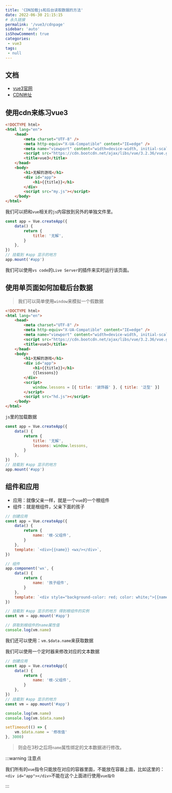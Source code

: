 ```yaml
---
title: 'CDN加载js和后台读取数据的方法'
date: 2022-06-30 21:15:15
# 永久链接
permalink: '/vue3/cdnpage'
sidebar: 'auto'
isShowComment: true
categories:
 - vue3
tags:
 - null
---
```




## 文档

-   [vue3官网](https://v3.cn.vuejs.org/guide/migration/introduction.html#%E5%BF%AB%E9%80%9F%E5%BC%80%E5%A7%8B)
-   [CDN地址](https://www.bootcdn.cn/vue/3.2.36/)



## 使用cdn来练习vue3

```html
<!DOCTYPE html>
<html lang="en">
    <head>
        <meta charset="UTF-8" />
        <meta http-equiv="X-UA-Compatible" content="IE=edge" />
        <meta name="viewport" content="width=device-width, initial-scale=1.0" />
        <script src="https://cdn.bootcdn.net/ajax/libs/vue/3.2.36/vue.global.js"></script>
        <title>vue3</title>
    </head>
    <body>
        <h1>无解的游戏</h1>
        <div id="app">
            <h1>{{title}}</h1>
        </div>
        <script src="my.js"></script>
    </body>
</html>

```

我们可以把和`vue`相关的`js`内容放到另外的单独文件里。

```js
const app = Vue.createApp({
    data() {
        return {
            title: '无解',
        }
    },
})
// 挂载到 #app 显示的地方
app.mount('#app')

```

我们可以使用`vs code`的`Live Server`的插件来实时运行该页面。





## 使用单页面如何加载后台数据

>   我们可以简单使用`window`来模拟一个假数据

```html
<!DOCTYPE html>
<html lang="en">
    <head>
        <meta charset="UTF-8" />
        <meta http-equiv="X-UA-Compatible" content="IE=edge" />
        <meta name="viewport" content="width=device-width, initial-scale=1.0" />
        <script src="https://cdn.bootcdn.net/ajax/libs/vue/3.2.36/vue.global.js"></script>
        <title>vue3</title>
    </head>
    <body>
        <h1>无解的游戏</h1>
        <div id="app">
            <h1>{{title}}</h1>
            {{lessons}}
        </div>
        <script>
            window.lessons = [{ title: '装饰器' }, { title: '泛型' }]
        </script>
        <script src="hd.js"></script>
    </body>
</html>

```

`js`里的加载数据

```js
const app = Vue.createApp({
    data() {
        return {
            title: '无解',
            lessons: window.lessons,
        }
    },
})
// 挂载到 #app 显示的地方
app.mount('#app')

```



## 组件和应用

-   应用：就像父亲一样，就是一个`vue`的一个根组件
-   组件：就是根组件，父亲下面的孩子

```js
// 创建应用
const app = Vue.createApp({
    data() {
        return {
            name: '根-父组件',
        }
    },
    template: `<div>{{name}} <wx/></div>`,
})

// 组件
app.component('wx', {
    data() {
        return {
            name: '孩子组件',
        }
    },
    template: `<div style="background-color: red; color: white;">{{name}}</div>`,
})

// 挂载到 #app 显示的地方 得到根组件的实例
const vm = app.mount('#app')

// 获取到根组件的name属性值
console.log(vm.name)

```

我们还可以使用：`vm.$data.name`来获取数据



我们可以使用一个定时器来修改对应的文本数据

```js
// 创建应用
const app = Vue.createApp({
    data() {
        return {
            name: '根-父组件',
        }
    },
})
// 挂载到 #app 显示的地方
const vm = app.mount('#app')

console.log(vm.name)
console.log(vm.$data.name)

setTimeout(() => {
    vm.$data.name = '修改值'
}, 3000)

```

>   则会在3秒之后将`name`属性绑定的文本数据进行修改。



:::warning 注意点

我们所有的`vue`指令只能放在对应的容器里面，不能放在容器上面，比如这里的：`<div id="app"></div>`不能在这个上面进行使用`vue指令`

:::



